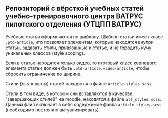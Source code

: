 ## Репозиторий с вёрсткой учебных статей учебно-тренировочного центра ВАТРУС пилотского отделения (УТЦПП ВАТРУС)

Учебные статьи оформляются по шаблону. Шаблон статьи имеет класс `.ptd-article`, что позволяет элементам, которые находятся внутри статьи, задавать стили, привязанные к статье, и не городить кучу уникальных классов (style scoping).

Если в статье находятся только видео, то итоговый класс корневого элемента статьи должен быть `.ptd-article.video-article`, чтобы сбросить ограничение по ширине.

Стили (css-классы) статей находятся в файле `article-styles.scss`.

Стили в том виде, в котором они вставляются в качестве "завершающих стилей" на moodle, находятся в файле `all_styles.scss`. Данный файл включает в себя содержимое файла `article-styles.scss` (необходимо постоянно актуализировать).

